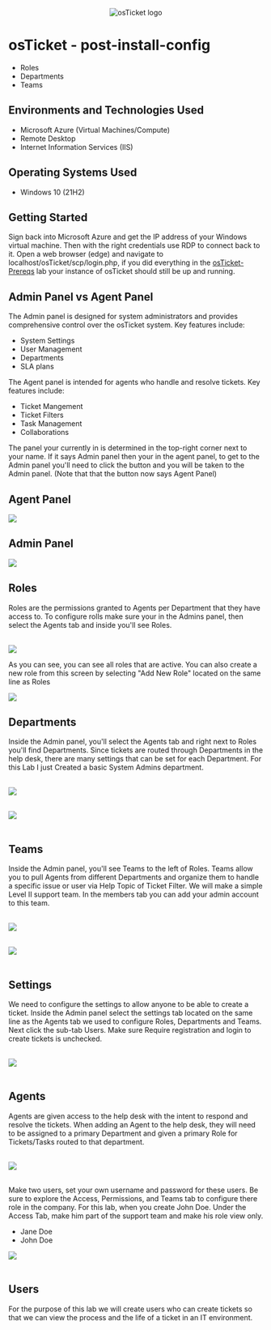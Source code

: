 <p align="center">
<img src="https://i.imgur.com/Clzj7Xs.png" alt="osTicket logo"/>
</p>

<h1>osTicket - post-install-config</h1>

- Roles
- Departments
- Teams

<h2>Environments and Technologies Used</h2>

- Microsoft Azure (Virtual Machines/Compute)
- Remote Desktop
- Internet Information Services (IIS)

<h2>Operating Systems Used </h2>
 
- Windows 10</b> (21H2)

<h2>Getting Started</h2>
<p>Sign back into Microsoft Azure and get the IP address of your Windows virtual machine. Then with the right credentials use RDP to connect back to it. Open a web browser (edge) and navigate to localhost/osTicket/scp/login.php, if you did everything in the <a href="https://github.com/SpyderSec30/osticket-prereqs">osTicket-Prereqs</a> lab your instance of osTicket should still be up and running.</p>

<h2>Admin Panel vs Agent Panel</h2>
<p>The Admin panel is designed for system administrators and provides comprehensive control over the osTicket system. Key features include:

- System Settings
- User Management
- Departments
- SLA plans

The Agent panel is intended for agents who handle and resolve tickets. Key features include:

- Ticket Mangement
- Ticket Filters
- Task Management
- Collaborations

The panel your currently in is determined in the top-right corner next to your name. If it says Admin panel then your in the agent panel, to get to the Admin panel you'll need to click the button and you will be taken to the Admin panel. (Note that that the button now says Agent Panel)

<h2>Agent Panel</h2>
<img src="https://github.com/SpyderSec30/osticket-prereqs/assets/174487140/93c2c827-7fd6-41c5-868d-a915e32321a9"/>

<h2>Admin Panel</h2>
<img src="https://github.com/SpyderSec30/osticket-prereqs/assets/174487140/87aa5f51-8997-405e-8b33-95a0a82c9118"/>


<h2>Roles</h2>
Roles are the permissions granted to Agents per Department that they have access to. To configure rolls make sure your in the Admins panel, then select the Agents tab and inside you'll see Roles.<br></br>

<img src="https://github.com/SpyderSec30/osticket-prereqs/assets/174487140/e118ef7a-bfc3-4c4b-816f-9920e865b500"/></br>

As you can see, you can see all roles that are active. You can also create a new role from this screen by selecting "Add New Role" located on the same line as Roles

<img src="https://github.com/SpyderSec30/osticket-prereqs/assets/174487140/6bec8ae0-24d4-4a27-8340-acc157dd996a"/>

<h2>Departments</h2>
Inside the Admin panel, you'll select the Agents tab and right next to Roles you'll find Departments. Since tickets are routed through Departments in the help desk, there are many settings that can be set for each Department. For this Lab I just Created a basic System Admins department.<br></br>

<img src="https://github.com/SpyderSec30/osticket-prereqs/assets/174487140/be19354a-7964-4f8b-a888-ba3c8f48ff1d"/><br></br>

<img src="https://github.com/SpyderSec30/osticket-prereqs/assets/174487140/cdad4fc5-ed0d-4a50-b603-28f6d4b25c21"/><br></br>

<h2>Teams</h2>
Inside the Admin panel, you'll see Teams to the left of Roles. Teams allow you to pull Agents from different Departments and organize them to handle a specific issue or user via Help Topic of Ticket Filter. We will make a simple Level II support team. In the members tab you can add your admin account to this team.<br></br>

<img src="https://github.com/SpyderSec30/osticket-prereqs/assets/174487140/f2fff7bf-678f-44f3-aa63-a9af2ff1422d"/><br></br>

<img src="https://github.com/SpyderSec30/osticket-prereqs/assets/174487140/e956c717-67b2-4f7e-b364-ab30037c222d"/><br></br>

<h2>Settings</h2>
We need to configure the settings to allow anyone to be able to create a ticket. Inside the Admin panel select the settings tab located on the same line as the Agents tab we used to configure Roles, Departments and Teams. Next click the sub-tab Users. Make sure Require registration and login to create tickets is unchecked.<br></br>

<img src="https://github.com/SpyderSec30/osticket-prereqs/assets/174487140/f7a97b59-fb85-4143-9e23-48238d9bcf5e"/><br></br>

<h2>Agents</h2>
Agents are given access to the help desk with the intent to respond and resolve the tickets. When adding an Agent to the help desk, they will need to be assigned to a primary Department and given a primary Role for Tickets/Tasks routed to that department.<br></br>

<img src="https://github.com/SpyderSec30/osticket-prereqs/assets/174487140/e6975e91-71d8-444a-9627-b1f180308fb5"/><br></br>

Make two users, set your own username and password for these users. Be sure to explore the Access, Permissions, and Teams tab to configure there role in the company. For this lab, when you create John Doe. Under the Access Tab, make him part of the support team and make his role view only.

- Jane Doe
- John Doe
  
<img src="https://github.com/SpyderSec30/osticket-prereqs/assets/174487140/df05a05a-e3e9-43f2-9995-a97b13b0c180"/><br></br>

<h2>Users</h2>
For the purpose of this lab we will create users who can create tickets so that we can view the process and the life of a ticket in an IT environment.
</p>


